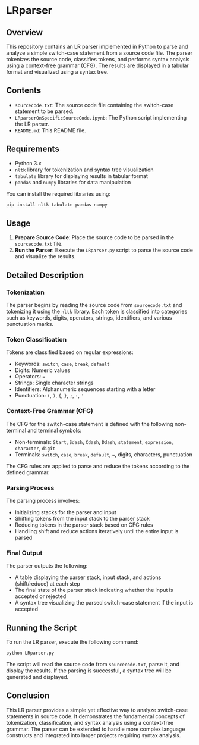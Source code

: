 # LRparser

## Overview

This repository contains an LR parser implemented in Python to parse and analyze a simple switch-case statement from a source code file. The parser tokenizes the source code, classifies tokens, and performs syntax analysis using a context-free grammar (CFG). The results are displayed in a tabular format and visualized using a syntax tree.

## Contents

- `sourcecode.txt`: The source code file containing the switch-case statement to be parsed.
- `LRparserOnSpecificSourceCode.ipynb`: The Python script implementing the LR parser.
- `README.md`: This README file.

## Requirements

- Python 3.x
- `nltk` library for tokenization and syntax tree visualization
- `tabulate` library for displaying results in tabular format
- `pandas` and `numpy` libraries for data manipulation

You can install the required libraries using:
```sh
pip install nltk tabulate pandas numpy
```

## Usage

1. **Prepare Source Code**: Place the source code to be parsed in the `sourcecode.txt` file.
2. **Run the Parser**: Execute the `LRparser.py` script to parse the source code and visualize the results.

## Detailed Description

### Tokenization

The parser begins by reading the source code from `sourcecode.txt` and tokenizing it using the `nltk` library. Each token is classified into categories such as keywords, digits, operators, strings, identifiers, and various punctuation marks.

### Token Classification

Tokens are classified based on regular expressions:
- Keywords: `switch`, `case`, `break`, `default`
- Digits: Numeric values
- Operators: `=`
- Strings: Single character strings
- Identifiers: Alphanumeric sequences starting with a letter
- Punctuation: `(`, `)`, `{`, `}`, `;`, `:`, `'`

### Context-Free Grammar (CFG)

The CFG for the switch-case statement is defined with the following non-terminal and terminal symbols:
- Non-terminals: `Start`, `Sdash`, `Cdash`, `Ddash`, `statement`, `expression`, `character`, `digit`
- Terminals: `switch`, `case`, `break`, `default`, `=`, digits, characters, punctuation

The CFG rules are applied to parse and reduce the tokens according to the defined grammar.

### Parsing Process

The parsing process involves:
- Initializing stacks for the parser and input
- Shifting tokens from the input stack to the parser stack
- Reducing tokens in the parser stack based on CFG rules
- Handling shift and reduce actions iteratively until the entire input is parsed

### Final Output

The parser outputs the following:
- A table displaying the parser stack, input stack, and actions (shift/reduce) at each step
- The final state of the parser stack indicating whether the input is accepted or rejected
- A syntax tree visualizing the parsed switch-case statement if the input is accepted



## Running the Script

To run the LR parser, execute the following command:

```sh
python LRparser.py
```

The script will read the source code from `sourcecode.txt`, parse it, and display the results. If the parsing is successful, a syntax tree will be generated and displayed.

## Conclusion

This LR parser provides a simple yet effective way to analyze switch-case statements in source code. It demonstrates the fundamental concepts of tokenization, classification, and syntax analysis using a context-free grammar. The parser can be extended to handle more complex language constructs and integrated into larger projects requiring syntax analysis.

